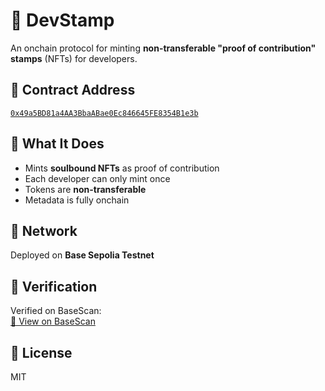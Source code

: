 # 🧷 DevStamp

An onchain protocol for minting **non-transferable "proof of contribution" stamps** (NFTs) for developers.

## 📜 Contract Address

[`0x49a5BD81a4AA3BbaABae0Ec846645FE8354B1e3b`](https://sepolia.basescan.org/address/0x49a5BD81a4AA3BbaABae0Ec846645FE8354B1e3b)

## 🚀 What It Does

- Mints **soulbound NFTs** as proof of contribution
- Each developer can only mint once
- Tokens are **non-transferable**
- Metadata is fully onchain

## 🧪 Network

Deployed on **Base Sepolia Testnet**

## 🔗 Verification

Verified on BaseScan:  
[🔎 View on BaseScan](https://sepolia.basescan.org/address/0x49a5BD81a4AA3BbaABae0Ec846645FE8354B1e3b)

## 📝 License

MIT
